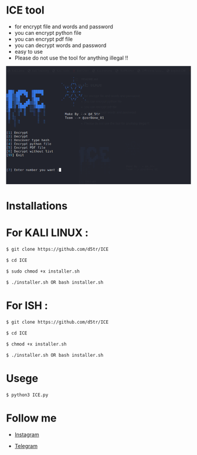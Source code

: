 # ICE tool 

* for encrypt file and words and password 
* you can encrypt python file 
* you can encrypt pdf file
* you can decrypt words and password 
* easy to use 
* Please do not use the tool for anything illegal !!

![ICE](https://github.com/d5tr/ICE/blob/main/PNGICE.png)

# Installations 

# For KALI LINUX :

```
$ git clone https://github.com/d5tr/ICE
```

```
$ cd ICE
```

```
$ sudo chmod +x installer.sh
```

```
$ ./installer.sh OR bash installer.sh
```


# For ISH :

```
$ git clone https://github.com/d5tr/ICE
```

```
$ cd ICE
```

```
$ chmod +x installer.sh
```

```
$ ./installer.sh OR bash installer.sh
```

# Usege 

```
$ python3 ICE.py
```

# Follow me 

* [Instagram](https://instagram.com/d_5tr)



* [Telegram](https://t.me/d5tr_Cyber)
